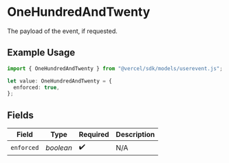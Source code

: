 # OneHundredAndTwenty

The payload of the event, if requested.

## Example Usage

```typescript
import { OneHundredAndTwenty } from "@vercel/sdk/models/userevent.js";

let value: OneHundredAndTwenty = {
  enforced: true,
};
```

## Fields

| Field              | Type               | Required           | Description        |
| ------------------ | ------------------ | ------------------ | ------------------ |
| `enforced`         | *boolean*          | :heavy_check_mark: | N/A                |